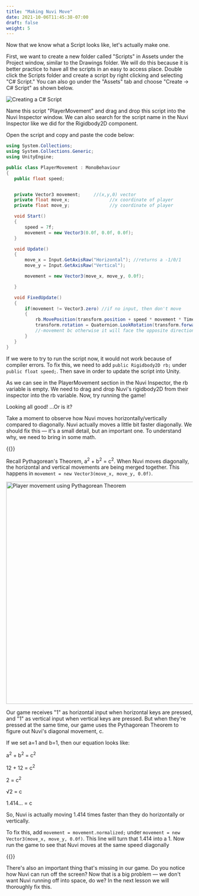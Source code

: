 ```yaml
---
title: "Making Nuvi Move"
date: 2021-10-06T11:45:38-07:00
draft: false
weight: 5
---
```


Now that we know what a Script looks like, let's actually make one.

First, we want to create a new folder called "Scripts" in Assets under the Project window, similar to the Drawings folder. We will do this because it is better practice to have all the scripts in an easy to access place. Double click the Scripts folder and create a script by right clicking and selecting "C# Script." You can also go under the "Assets" tab and choose "Create -> C# Script" as shown below.

![Creating a C# Script](../img/4_CreateScript.png)

Name this script "PlayerMovement" and drag and drop this script into the Nuvi Inspector window. We can also search for the script name in the Nuvi Inspector like we did for the Rigidbody2D component.

Open the script and copy and paste the code below:
```csharp
using System.Collections;
using System.Collections.Generic;
using UnityEngine;

public class PlayerMovement : MonoBehaviour
{
   public float speed;


   private Vector3 movement;     //(x,y,0) vector
   private float move_x;               //x coordinate of player
   private float move_y;               //y coordinate of player

   void Start()
   {
       speed = 7f;
       movement = new Vector3(0.0f, 0.0f, 0.0f);
   }

   void Update()
   {
       move_x = Input.GetAxisRaw("Horizontal"); //returns a -1/0/1
       move_y = Input.GetAxisRaw("Vertical");

       movement = new Vector3(move_x, move_y, 0.0f);

   }

   void FixedUpdate()
   {
       if(movement != Vector3.zero) //if no input, then don't move
       {
           rb.MovePosition(transform.position + speed * movement * Time.deltaTime); //physically moves Nuvi in the direction
           transform.rotation = Quaternion.LookRotation(transform.forward, -movement); //for facing the direction its moving
           //-movement bc otherwise it will face the opposite direction since transform is facing downwards
       }
   }
}
```

If we were to try to run the script now, it would not work because of compiler errors. To fix this, we need to add `public Rigidbody2D rb;` under `public float speed;`. Then save in order to update the script into Unity.

As we can see in the PlayerMovement section in the Nuvi Inspector, the rb variable is empty. We need to drag and drop Nuvi's rigidbody2D from their inspector into the rb variable. Now, try running the game!

Looking all good! ...Or is it?

Take a moment to observe how Nuvi moves horizontally/vertically compared to diagonally. Nuvi actually moves a little bit faster diagonally. We should fix this — it's a small detail, but an important one. To understand why, we need to bring in some math.

{{<notice info>}}

Recall Pythagorean's Theorem, a<sup>2</sup> + b<sup>2</sup> = c<sup>2</sup>. When Nuvi moves diagonally, the horizontal and vertical movements are being merged together. This happens in `movement = new Vector3(move_x, move_y, 0.0f)`.

<img src="../img/4_pythagorean_theorem.png" alt="Player movement using Pythagorean Theorem" width="600"/>

Our game receives "1" as horizontal input when horizontal keys are pressed, and "1" as vertical input when vertical keys are pressed. But when they're pressed at the same time, our game uses the Pythagorean Theorem to figure out Nuvi's diagonal movement, c.

If we set a=1 and b=1, then our equation looks like:

a<sup>2</sup> + b<sup>2</sup> = c<sup>2</sup>

12 + 12 = c<sup>2</sup>

2 = c<sup>2</sup>

√2 = c

1.414... = c

So, Nuvi is actually moving 1.414 times faster than they do horizontally or vertically.

To fix this, add `movement = movement.normalized;` under `movement = new Vector3(move_x, move_y, 0.0f)`. This line will turn that 1.414 into a 1. Now run the game to see that Nuvi moves at the same speed diagonally

{{</notice>}}

There's also an important thing that's missing in our game. Do you notice how Nuvi can run off the screen? Now that is a big problem — we don't want Nuvi running off into space, do we? In the next lesson we will thoroughly fix this.
